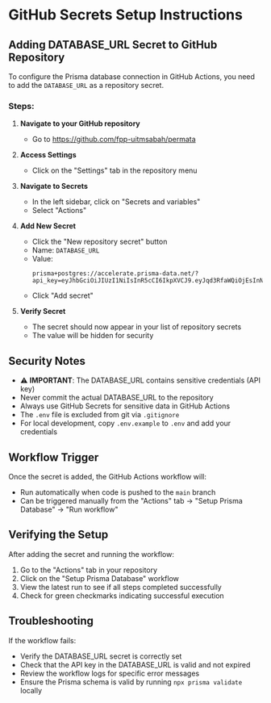 # GitHub Secrets Setup Instructions

## Adding DATABASE_URL Secret to GitHub Repository

To configure the Prisma database connection in GitHub Actions, you need to add the `DATABASE_URL` as a repository secret.

### Steps:

1. **Navigate to your GitHub repository**
   - Go to https://github.com/fpp-uitmsabah/permata

2. **Access Settings**
   - Click on the "Settings" tab in the repository menu

3. **Navigate to Secrets**
   - In the left sidebar, click on "Secrets and variables"
   - Select "Actions"

4. **Add New Secret**
   - Click the "New repository secret" button
   - Name: `DATABASE_URL`
   - Value: 
     ```
     prisma+postgres://accelerate.prisma-data.net/?api_key=eyJhbGciOiJIUzI1NiIsInR5cCI6IkpXVCJ9.eyJqd3RfaWQiOjEsInNlY3VyZV9rZXkiOiJza18yU0JRdUpwUjBHT1hYZGhscXU1Q2MiLCJhcGlfa2V5IjoiMDFLODFKUzJHWTNCUDk2MENDUk0yS04zMjUiLCJ0ZW5hbnRfaWQiOiJiNTIwZDQ2YzY1YTMzYmYwNWUyYTI4NTA5MGJjY2FiMWY5NTVlMDI0NzI3NjAyYTAwZTMxNTEyMzlmODE5NGUyIiwiaW50ZXJuYWxfc2VjcmV0IjoiMTExMzUyY2YtNDEzNC00ZWQxLWJhZTgtM2ZkZjU2NGJkODNmIn0.mPy7FwZF3mqWz6gL42wBvtYX737lFxRx7sswU261YdQ
     ```
   - Click "Add secret"

5. **Verify Secret**
   - The secret should now appear in your list of repository secrets
   - The value will be hidden for security

## Security Notes

- ⚠️ **IMPORTANT**: The DATABASE_URL contains sensitive credentials (API key)
- Never commit the actual DATABASE_URL to the repository
- Always use GitHub Secrets for sensitive data in GitHub Actions
- The `.env` file is excluded from git via `.gitignore`
- For local development, copy `.env.example` to `.env` and add your credentials

## Workflow Trigger

Once the secret is added, the GitHub Actions workflow will:
- Run automatically when code is pushed to the `main` branch
- Can be triggered manually from the "Actions" tab → "Setup Prisma Database" → "Run workflow"

## Verifying the Setup

After adding the secret and running the workflow:

1. Go to the "Actions" tab in your repository
2. Click on the "Setup Prisma Database" workflow
3. View the latest run to see if all steps completed successfully
4. Check for green checkmarks indicating successful execution

## Troubleshooting

If the workflow fails:
- Verify the DATABASE_URL secret is correctly set
- Check that the API key in the DATABASE_URL is valid and not expired
- Review the workflow logs for specific error messages
- Ensure the Prisma schema is valid by running `npx prisma validate` locally
